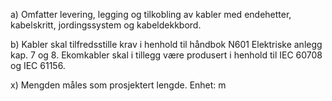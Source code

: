 a) Omfatter levering, legging og tilkobling av kabler med endehetter, kabelskritt, jordingssystem og kabeldekkbord.

b) Kabler skal tilfredsstille krav i henhold til håndbok N601 Elektriske anlegg kap. 7 og 8. Ekomkabler skal i tillegg være produsert i henhold til IEC 60708 og IEC 61156.

x) Mengden måles som prosjektert lengde. Enhet: m

